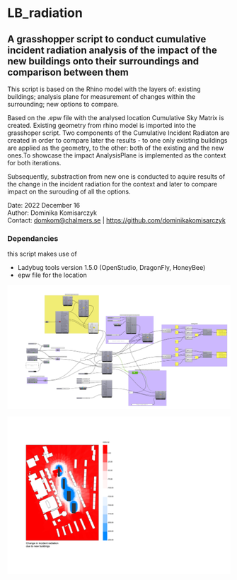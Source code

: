 # LB_radiation
## A grasshopper script to conduct cumulative incident radiation analysis of the impact of the new buildings onto their surroundings and comparison between them

This script is based on the Rhino model with the layers of: existing buildings; analysis plane for measurement of changes within the surrounding; new options to compare.  

Based on the .epw file with the analysed location Cumulative Sky Matrix is created. Existing geometry from rhino model is imported into the grasshoper script. Two components of the Cumulative Incident Radiaton are created in order to compare later the results - to one only existing buildings are applied as the geometry, to the other: both of the existing and the new ones.To showcase the impact AnalysisPlane is implemented as the context for both iterations. 

Subsequently, substraction from new one is conducted to aquire results of the change in the incident radiation for the context and later to compare impact on the surouding of all the options. 

Date: 2022 December 16  
Author:   Dominika Komisarczyk  
Contact:  domkom@chalmers.se | https://github.com/dominikakomisarczyk

### Dependancies
this script makes use of  
* Ladybug tools version 1.5.0 (OpenStudio, DragonFly, HoneyBee)
* epw file for the location


![picture of the script](media/LB_Radiation.png)

![example of the obtained results](media/option1.jpg)

